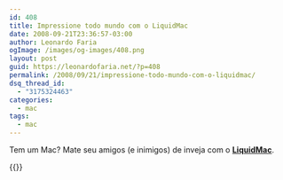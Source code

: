 ```yaml
---
id: 408
title: Impressione todo mundo com o LiquidMac
date: 2008-09-21T23:36:57-03:00
author: Leonardo Faria
ogImage: /images/og-images/408.png
layout: post
guid: https://leonardofaria.net/?p=408
permalink: /2008/09/21/impressione-todo-mundo-com-o-liquidmac/
dsq_thread_id:
  - "3175324463"
categories:
  - mac
tags:
  - mac
---
```

Tem um Mac? Mate seu amigos (e inimigos) de inveja com o [**LiquidMac**](http://uri.cat/software/LiquidMac/).

{{<youtube mdVOrJvAWzY >}}
